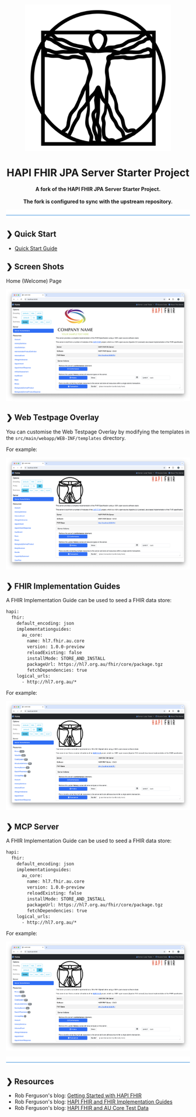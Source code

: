 <p align="center">
  <img src="./logo.svg" alt="HAPI FHIR AU Starter Project" width="400"/>
</p>

<h1 align="center">HAPI FHIR JPA Server Starter Project</h1>

<p align="center">
  <b>A fork of the HAPI FHIR JPA Server Starter Project.</b> <br> <br>
  <b>The fork is configured to sync with the upstream repository.</b> <br>
</p>

![divider](./divider.png)


## ❯ Quick Start

* [Quick Start Guide](docs/quick-start-guide)

## ❯ Screen Shots

Home (Welcome) Page

<p align="center">
  <img src="https://github.com/Robinyo/hapi-fhir-jpaserver-starter/blob/master/docs/screen-shots/welcome.png">
</p>

## ❯ Web Testpage Overlay

You can customise the Web Testpage Overlay by modifying the templates in the `src/main/webapp/WEB-INF/templates` directory.

For example:

<p align="center">
  <img src="https://github.com/Robinyo/hapi-fhir-jpaserver-starter/blob/master/docs/screen-shots/web-testpage-overlay.png">
</p>

## ❯ FHIR Implementation Guides

A FHIR Implementation Guide can be used to seed a FHIR data store:

```
hapi:
  fhir:
    default_encoding: json
    implementationguides:
      au_core:
        name: hl7.fhir.au.core
        version: 1.0.0-preview
        reloadExisting: false
        installMode: STORE_AND_INSTALL
        packageUrl: https://hl7.org.au/fhir/core/package.tgz
        fetchDependencies: true
    logical_urls:
      - http://hl7.org.au/*
```

For example:

<p align="center">
  <img src="https://github.com/Robinyo/hapi-fhir-jpaserver-starter/blob/master/docs/screen-shots/resources-au-core-1.0.0-preview.png">
</p>

## ❯ MCP Server

A FHIR Implementation Guide can be used to seed a FHIR data store:

```
hapi:
  fhir:
    default_encoding: json
    implementationguides:
      au_core:
        name: hl7.fhir.au.core
        version: 1.0.0-preview
        reloadExisting: false
        installMode: STORE_AND_INSTALL
        packageUrl: https://hl7.org.au/fhir/core/package.tgz
        fetchDependencies: true
    logical_urls:
      - http://hl7.org.au/*
```

For example:

<p align="center">
  <img src="https://github.com/Robinyo/hapi-fhir-jpaserver-starter/blob/master/docs/screen-shots/resources-au-core-1.0.0-preview.png">
</p>

![divider](./divider.png)

## ❯ Resources

* Rob Ferguson's blog: [Getting Started with HAPI FHIR](https://rob-ferguson.me/getting-started-with-hapi-fhir/)
* Rob Ferguson's blog: [HAPI FHIR and FHIR Implementation Guides](https://rob-ferguson.me/hapi-fhir-and-fhir-implementation-guides/)
* Rob Ferguson's blog: [HAPI FHIR and AU Core Test Data](https://rob-ferguson.me/hapi-fhir-and-au-core-test-data/)
